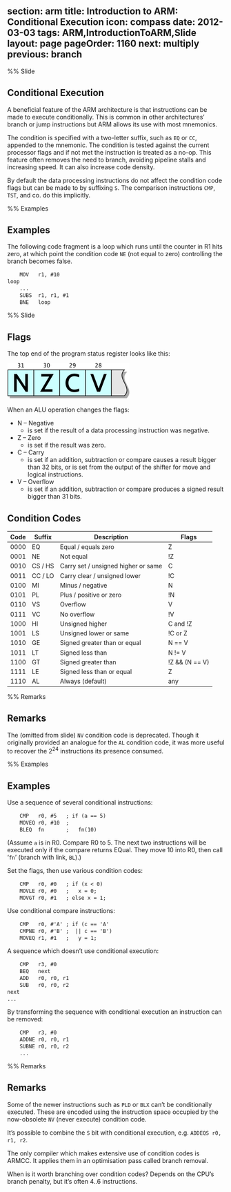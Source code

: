section: arm
title: Introduction to ARM: Conditional Execution
icon: compass
date: 2012-03-03
tags: ARM,IntroductionToARM,Slide
layout: page
pageOrder: 1160
next: multiply
previous: branch
----

%% Slide
  
## Conditional Execution

A beneficial feature of the ARM architecture is that instructions can be made to execute conditionally. This is common in other architectures’ branch or jump instructions but ARM allows its use with most mnemonics.

The condition is specified with a two-letter suffix, such as `EQ` or `CC`, appended to the mnemonic. The condition is tested against the current processor flags and if not met the instruction is treated as a no-op. This feature often removes the need to branch, avoiding pipeline stalls and increasing speed. It can also increase code density.

By default the data processing instructions do not affect the condition code flags but can be made to by suffixing `S`. The comparison instructions `CMP`, `TST`, and co. do this implicitly.

%% Examples
  
## Examples

The following code fragment is a loop which runs until the counter in R1 hits zero, at which point the condition code `NE` (not equal to zero) controlling the branch becomes false.

``` arm
	MOV   r1, #10
loop
	...
	SUBS  r1, r1, #1
	BNE   loop
```
  

%% Slide
  
## Flags

The top end of the program status register looks like this:

![Flags diagram showing N, Z, C and V flag bits.](img/dia/nzcv.png)

When an ALU operation changes the flags:

* N – Negative
  * is set if the result of a data processing instruction was negative.
* Z – Zero
  * is set if the result was zero.
* C – Carry
  * is set if an addition, subtraction or compare causes a result bigger than 32 bits, or is set from the output of the shifter for move and logical instructions.
* V – Overflow
  * is set if an addition, subtraction or compare produces a signed result bigger than 31 bits.

## Condition Codes

Code | Suffix  | Description                         | Flags
-----|---------|-------------------------------------|-------
0000 | EQ      | Equal / equals zero                 | Z
0001 | NE      | Not equal                           | !Z
0010 | CS / HS | Carry set / unsigned higher or same | C
0011 | CC / LO | Carry clear / unsigned lower        | !C
0100 | MI      | Minus / negative                    | N
0101 | PL      | Plus / positive or zero             | !N
0110 | VS      | Overflow                            | V
0111 | VC      | No overflow                         | !V
1000 | HI      | Unsigned higher                     | C and !Z
1001 | LS      | Unsigned lower or same              | !C or Z
1010 | GE      | Signed greater than or equal        | N == V
1011 | LT      | Signed less than                    | N != V
1100 | GT      | Signed greater than                 | !Z && (N == V)
1111 | LE      | Signed less than or equal           | Z || (N != V)
1110 | AL      | Always (default)                    | any
  
%% Remarks
  
## Remarks

The (omitted from slide) `NV` condition code is deprecated. Though it originally provided an analogue for the `AL` condition code, it was more useful to recover the 2<sup>24</sup> instructions its presence consumed.

%% Examples
  
## Examples

Use a sequence of several conditional instructions:

``` arm
    CMP   r0, #5   ; if (a == 5)
    MOVEQ r0, #10  ;
    BLEQ  fn       ;   fn(10)
```

(Assume `a` is in R0. Compare R0 to 5. The next two instructions will be
executed only if the compare returns EQual. They move 10 into R0, then call
‘`fn`’ (branch with link, `BL`).)

Set the flags, then use various condition codes:

``` arm
    CMP   r0, #0   ; if (x < 0)
    MOVLE r0, #0   ;   x = 0;
    MOVGT r0, #1   ; else x = 1;
```

Use conditional compare instructions:

``` arm
    CMP   r0, #'A' ; if (c == 'A'
    CMPNE r0, #'B' ;  || c == 'B')
    MOVEQ r1, #1   ;   y = 1;
```

A sequence which doesn’t use conditional execution:

``` arm
    CMP   r3, #0
    BEQ   next
    ADD   r0, r0, r1
    SUB   r0, r0, r2
next
...
```

By transforming the sequence with conditional execution an instruction can be
removed:

``` arm
    CMP   r3, #0
    ADDNE r0, r0, r1
    SUBNE r0, r0, r2
    ...
```

%% Remarks
  
## Remarks

Some of the newer instructions such as `PLD` or `BLX` can’t be conditionally executed. These are encoded using the instruction space occupied by the now-obsolete `NV` (never execute) condition code.

It’s possible to combine the `S` bit with conditional execution, e.g. `ADDEQS r0, r1, r2`.

The only compiler which makes extensive use of condition codes is ARMCC. It applies them in an optimisation pass called branch removal.

When is it worth branching over condition codes? Depends on the CPU’s branch penalty, but it’s often 4..6 instructions.

